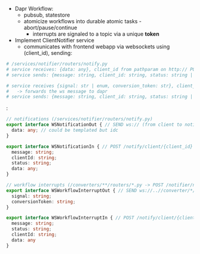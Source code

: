 - Dapr Workflow:
  - pubsub, statestore
  - atomicize workflows into durable atomic tasks - abort/pause/continue
    - interrupts are signaled to a topic via a unique **token**
- Implement ClientNotifier service
  - communicates with frontend webapp via websockets using (client_id), sending:
```py
# /services/notifier/routers/notify.py
# service receives: {data: any}, client_id from pathparam on http:// POST
# service sends: {message: string, client_id: string, status: string | enum, data: any} on ws://../notify/client

# service receives {signal: str | enum, conversion_token: str}, client_id from pathparam, on ws://../conversion/ws -> 
#   -> forwards the ws message to dapr
# service sends: {message: string, client_id: string, status: string | enum, data: any} on ws://../conversions/ws`
```

:
```ts
// notifications (/services/notifier/routers/notify.py)
export interface WSNotificationOut { // SEND ws:// (from client to notifier service)
  data: any; // could be templated but idc
}

export interface WSNotificationIn { // POST /notify/client/{client_id} (from XYZ service to client)
  message: string;
  clientId: string;
  status: string;
  data: any;
}

// workflow interrupts (/converters/**/routers/*.py -> POST /notifier/notify/client/{client_id} -> client)
export interface WSWorkflowInterruptOut { // SEND ws://..//converter/*/interrupts (from client to XYZ converter)
  signal: string;
  conversionToken: string;
}

export interface WSWorkflowInterruptIn { // POST /notify/client/{client_id} (from XYZ service to client)
  message: string;
  status: string;
  clientId: string;
  data: any
}
```
